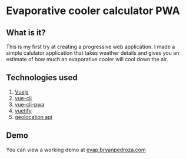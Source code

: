 # Evaporative cooler calculator PWA

## What is it?
This is my first try at creating a progressive web application. I made a simple calulator application that takes weather details and gives you an estimate of how much an evaporative cooler will cool down the air.

## Technologies used
1. [Vuejs](https://vuejs.org/)
2. [vue-cli](https://cli.vuejs.org/)
3. [vue-cli-pwa](https://github.com/vuejs/vue-cli/tree/dev/packages/%40vue/cli-plugin-pwa)
4. [vuetify](https://vuetifyjs.com/en/)
5. [geolocation api](https://developer.mozilla.org/en-US/docs/Web/API/Geolocation_API)

## Demo
You can view a working demo at [evap.bryanpedroza.com](https://evap.bryanpedroza.com) 
